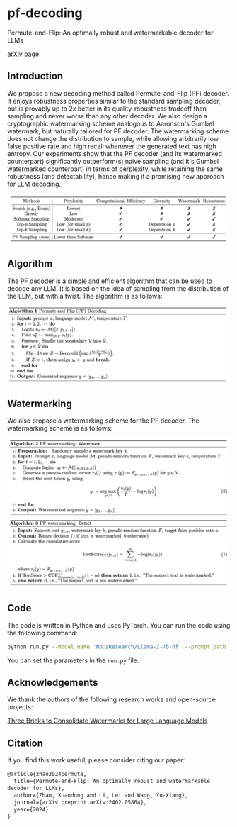 # pf-decoding
Permute-and-Flip: An optimally robust and watermarkable decoder for LLMs

[arXiv page](https://arxiv.org/abs/2402.05864) 


## Introduction
We propose a new decoding method called Permute-and-Flip (PF) decoder. It enjoys robustness properties similar to the standard sampling decoder, but is provably up to 2x better in its quality-robustness tradeoff than sampling and never worse than any other decoder. We also design a cryptographic watermarking scheme analogous to Aaronson's Gumbel watermark, but naturally tailored for PF decoder. The watermarking scheme does not change the distribution to sample, while allowing arbitrarily low false positive rate and high recall whenever the generated text has high entropy. Our experiments show that the PF decoder (and its watermarked counterpart) significantly outperform(s) naive sampling (and it's Gumbel watermarked counterpart) in terms of perplexity, while retaining the same robustness (and detectability), hence making it a promising new approach for LLM decoding. 
<!-- ![img](./fig/compare.png) -->
<div align="center">
    <img src="./fig/compare.png" width="600">
</div>

## Algorithm
The PF decoder is a simple and efficient algorithm that can be used to decode any LLM. It is based on the idea of sampling from the distribution of the LLM, but with a twist. The algorithm is as follows:
<!-- ![img](./fig/alg1.png) -->
<div align="center">
    <img src="./fig/alg1.png" width="600">
</div>

## Watermarking
We also propose a watermarking scheme for the PF decoder. The watermarking scheme is as follows:
<!-- ![img](./fig/alg2.png) -->
<div align="center">
    <img src="./fig/alg2.png" width="600">
</div>

## Code
The code is written in Python and uses PyTorch. You can run the code using the following command:
```bash
python run.py --model_name 'NousResearch/Llama-2-7b-hf' --prompt_path 'data/c4.jsonl' --temperature 0.9 --top_p 1.0 --ngram 8 --max_gen_len 256 --nsamples 600 --batch_size 8
```
You can set the parameters in the `run.py` file. 

## Acknowledgements
We thank the authors of the following research works and open-source projects:

[Three Bricks to Consolidate Watermarks for Large Language Models](https://github.com/facebookresearch/three_bricks)

## Citation
If you find this work useful, please consider citing our paper:
```
@article{zhao2024permute,
  title={Permute-and-Flip: An optimally robust and watermarkable decoder for LLMs},
  author={Zhao, Xuandong and Li, Lei and Wang, Yu-Xiang},
  journal={arXiv preprint arXiv:2402.05864},
  year={2024}
}
```
